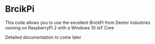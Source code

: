 # BrcikPi
This code allows you to use the excellent BrickPi from Dexter Industries running on RaspberryPi 2 with a Windows 10 IoT Core 

Detailed documentation to come later
